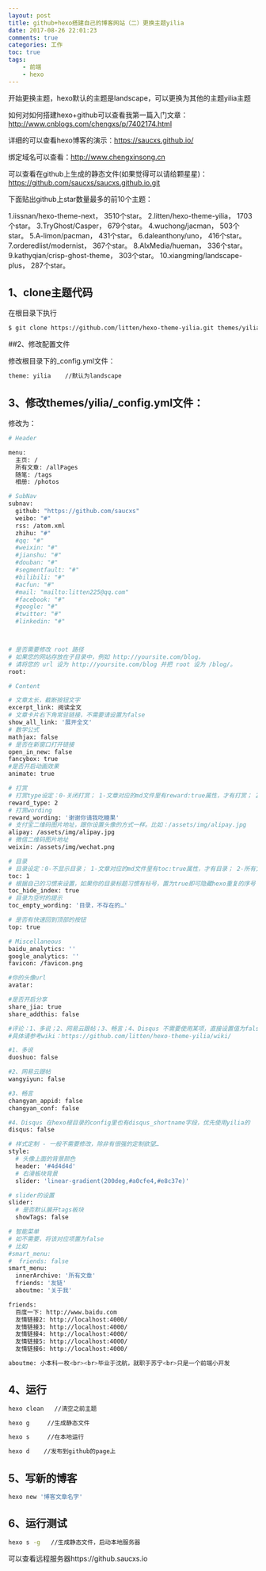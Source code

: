 ```yaml
---
layout: post
title: github+hexo搭建自己的博客网站（二）更换主题yilia
date: 2017-08-26 22:01:23
comments: true
categories: 工作
toc: true
tags:
    - 前端
    - hexo
---
```


开始更换主题，hexo默认的主题是landscape，可以更换为其他的主题yilia主题

如何对如何搭建hexo+github可以查看我第一篇入门文章：http://www.cnblogs.com/chengxs/p/7402174.html

详细的可以查看hexo博客的演示：https://saucxs.github.io/

绑定域名可以查看：http://www.chengxinsong.cn

可以查看在github上生成的静态文件(如果觉得可以请给颗星星)：https://github.com/saucxs/saucxs.github.io.git


 <!--more-->

下面贴出github上star数量最多的前10个主题：

1.iissnan/hexo-theme-next， 3510个star。
2.litten/hexo-theme-yilia， 1703个star。
3.TryGhost/Casper， 679个star。
4.wuchong/jacman， 503个star。
5.A-limon/pacman， 431个star。
6.daleanthony/uno， 416个star。
7.orderedlist/modernist， 367个star。
8.AlxMedia/hueman， 336个star。
9.kathyqian/crisp-ghost-theme， 303个star。
10.xiangming/landscape-plus， 287个star。

 

## 1、clone主题代码

在根目录下执行
``` bash
$ git clone https://github.com/litten/hexo-theme-yilia.git themes/yilia
 ``` 

##2、修改配置文件

修改根目录下的_config.yml文件：
``` bash
theme: yilia    //默认为landscape
 ``` 

## 3、修改themes/yilia/_config.yml文件：

修改为：
``` bash
# Header

menu:
  主页: /
  所有文章: /allPages
  随笔: /tags
  相册: /photos

# SubNav
subnav:
  github: "https://github.com/saucxs"
  weibo: "#"
  rss: /atom.xml
  zhihu: "#"
  #qq: "#"
  #weixin: "#"
  #jianshu: "#"
  #douban: "#"
  #segmentfault: "#"
  #bilibili: "#"
  #acfun: "#"
  #mail: "mailto:litten225@qq.com"
  #facebook: "#"
  #google: "#"
  #twitter: "#"
  #linkedin: "#"



# 是否需要修改 root 路径
# 如果您的网站存放在子目录中，例如 http://yoursite.com/blog，
# 请将您的 url 设为 http://yoursite.com/blog 并把 root 设为 /blog/。
root:

# Content

# 文章太长，截断按钮文字
excerpt_link: 阅读全文
# 文章卡片右下角常驻链接，不需要请设置为false
show_all_link: '展开全文'
# 数学公式
mathjax: false
# 是否在新窗口打开链接
open_in_new: false
fancybox: true
#是否开启动画效果
animate: true

# 打赏
# 打赏type设定：0-关闭打赏； 1-文章对应的md文件里有reward:true属性，才有打赏； 2-所有文章均有打赏
reward_type: 2
# 打赏wording
reward_wording: '谢谢你请我吃糖果'
# 支付宝二维码图片地址，跟你设置头像的方式一样。比如：/assets/img/alipay.jpg
alipay: /assets/img/alipay.jpg
# 微信二维码图片地址
weixin: /assets/img/wechat.png

# 目录
# 目录设定：0-不显示目录； 1-文章对应的md文件里有toc:true属性，才有目录； 2-所有文章均显示目录
toc: 1
# 根据自己的习惯来设置，如果你的目录标题习惯有标号，置为true即可隐藏hexo重复的序号；否则置为false
toc_hide_index: true
# 目录为空时的提示
toc_empty_wording: '目录，不存在的…'

# 是否有快速回到顶部的按钮
top: true

# Miscellaneous
baidu_analytics: ''
google_analytics: ''
favicon: /favicon.png

#你的头像url
avatar:

#是否开启分享
share_jia: true
share_addthis: false

#评论：1、多说；2、网易云跟帖；3、畅言；4、Disqus 不需要使用某项，直接设置值为false，或注释掉
#具体请参考wiki：https://github.com/litten/hexo-theme-yilia/wiki/

#1、多说
duoshuo: false

#2、网易云跟帖
wangyiyun: false

#3、畅言
changyan_appid: false
changyan_conf: false

#4、Disqus 在hexo根目录的config里也有disqus_shortname字段，优先使用yilia的
disqus: false

# 样式定制 - 一般不需要修改，除非有很强的定制欲望…
style:
  # 头像上面的背景颜色
  header: '#4d4d4d'
  # 右滑板块背景
  slider: 'linear-gradient(200deg,#a0cfe4,#e8c37e)'

# slider的设置
slider:
  # 是否默认展开tags板块
  showTags: false

# 智能菜单
# 如不需要，将该对应项置为false
# 比如
#smart_menu:
#  friends: false
smart_menu:
  innerArchive: '所有文章'
  friends: '友链'
  aboutme: '关于我'

friends:
  百度一下: http://www.baidu.com
  友情链接2: http://localhost:4000/
  友情链接3: http://localhost:4000/
  友情链接4: http://localhost:4000/
  友情链接5: http://localhost:4000/
  友情链接6: http://localhost:4000/

aboutme: 小本科一枚<br><br>毕业于沈航，就职于苏宁<br>只是一个前端小开发
 ``` 

## 4、运行
``` bash
hexo clean   //清空之前主题

hexo g     //生成静态文件

hexo s     //在本地运行

hexo d    //发布到github的page上
 ``` 

## 5、写新的博客
``` bash
hexo new '博客文章名字'
 ``` 

## 6、运行测试
``` bash
hexo s -g   //生成静态文件，启动本地服务器
``` 

 

可以查看远程服务器https://github.saucxs.io 



 